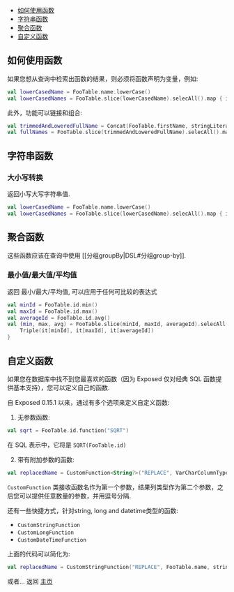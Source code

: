 * [如何使用函数](#如何使用函数)
* [字符串函数](#字符串函数)
* [聚合函数](#聚合函数)
* [自定义函数](#自定义函数)

## 如何使用函数
如果您想从查询中检索出函数的结果，则必须将函数声明为变量，例如:
```kotlin
val lowerCasedName = FooTable.name.lowerCase()
val lowerCasedNames = FooTable.slice(lowerCasedName).selecAll().map { it[lowerCasedName] }

``` 
此外，功能可以链接和组合:
```kotlin
val trimmedAndLoweredFullName = Concat(FooTable.firstName, stringLiteral(" "), FooTable.lastName).trim().lowerCase()
val fullNames = FooTable.slice(trimmedAndLoweredFullName).selecAll().map { it[trimmedAndLoweredFullName] }

```

## 字符串函数
### 大小写转换
返回小写大写字符串值.
```kotlin
val lowerCasedName = FooTable.name.lowerCase()
val lowerCasedNames = FooTable.slice(lowerCasedName).selecAll().map { it[lowerCasedName] }

```


## 聚合函数
这些函数应该在查询中使用 [[分组groupBy|DSL#分组group-by]].
### 最小值/最大值/平均值
返回 最小/最大/平均值, 可以应用于任何可比较的表达式
```kotlin
val minId = FooTable.id.min()
val maxId = FooTable.id.max()
val averageId = FooTable.id.avg()
val (min, max, avg) = FooTable.slice(minId, maxId, averageId).selecAll().map { 
    Triple(it[minId], it[maxId], it[averageId]) 
}

```

## 自定义函数
如果您在数据库中找不到您最喜欢的函数（因为 Exposed 仅对经典 SQL 函数提供基本支持），您可以定义自己的函数.

自 Exposed 0.15.1 以来，通过有多个选项来定义自定义函数:
1. 无参数函数:
```kotlin
val sqrt = FooTable.id.function("SQRT")
```
在 SQL 表示中，它将是 `SQRT(FooTable.id)`

2. 带有附加参数的函数:
```kotlin
val replacedName = CustomFunction<String?>("REPLACE", VarCharColumnType(), FooTable.name, stringParam("foo"), stringParam("bar"))

``` 
`CustomFunction` 类接收函数名作为第一个参数，结果列类型作为第二个参数，之后您可以提供任意数量的参数，并用逗号分隔.

还有一些快捷方式，针对string, long and datetime类型的函数:
* `CustomStringFunction`
* `CustomLongFunction`
* `CustomDateTimeFunction`

上面的代码可以简化为:
```kotlin
val replacedName = CustomStringFunction("REPLACE", FooTable.name, stringParam("foo"), stringParam("bar"))

``` 

或者... 返回 [主页](Home.md)
